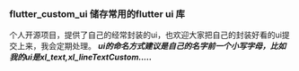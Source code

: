 ### flutter_custom_ui  储存常用的flutter ui 库
个人开源项目，提供了自己的经常封装的ui，也欢迎大家把自己的封装好看的ui提交上来，我会定期处理。
***ui的命名方式建议是自己的名字前一个小写字母，比如我的ui是xl_text,xl_lineTextCustom.....***
